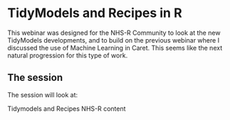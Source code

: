 # TidyModels and Recipes in R

This webinar was designed for the NHS-R Community to look at the new TidyModels developments, and to build on the previous webinar where I discussed the use of Machine Learning in Caret. This seems like the next natural progression for this type of work. 

## The session 

The session will look at:

<ol>

</ol>
Tidymodels and Recipes NHS-R content

